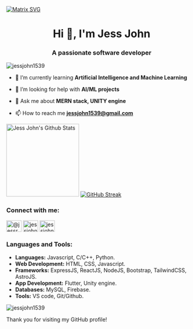 [![Matrix SVG](https://raw.githubusercontent.com/rodrigograca31/rodrigograca31/master/matrix.svg)](https://www.youtube.com/watch?v=SDkAGkd4NLc) 
<h1 align="center">Hi 👋, I'm Jess John</h1>
<h3 align="center">A passionate software developer</h3>

<p align="left"> <img src="https://komarev.com/ghpvc/?username=jessjohn1539&label=Profile%20views&color=0e75b6&style=flat" alt="jessjohn1539" /> </p>

- 🌱 I’m currently learning **Artificial Intelligence and Machine Learning**

- 🤝 I’m looking for help with **AI/ML projects**

- 💬 Ask me about **MERN stack, UNITY engine**

- 📫 How to reach me **jessjohn1539@gmail.com**

<a href="https://github.com/anuraghazra/github-readme-stats"><img alt="Jess John's Github Stats" src="https://denvercoder1-github-readme-stats.vercel.app/api/?username=jessjohn1539&show_icons=true&count_private=true&theme=vue-dark&hide_border=true" height="192px"/></a>
[![GitHub Streak](https://streak-stats.demolab.com?user=jessjohn1539&theme=vue-dark&hide_border=true)](https://git.io/streak-stats)

<h3 align="left">Connect with me:</h3>
<p align="left">
<a href="https://twitter.com/@jessretweets" target="blank"><img align="center" src="https://raw.githubusercontent.com/rahuldkjain/github-profile-readme-generator/master/src/images/icons/Social/twitter.svg" alt="@jessretweets" height="30" width="40" /></a>
<a href="https://linkedin.com/in/jessjohn1539" target="blank"><img align="center" src="https://raw.githubusercontent.com/rahuldkjain/github-profile-readme-generator/master/src/images/icons/Social/linked-in-alt.svg" alt="jessjohn1539" height="30" width="40" /></a>
<a href="https://www.leetcode.com/jessjohn1539" target="blank"><img align="center" src="https://raw.githubusercontent.com/rahuldkjain/github-profile-readme-generator/master/src/images/icons/Social/leet-code.svg" alt="jessjohn1539" height="30" width="40" /></a>
</p>

<h3 align="left">Languages and Tools:</h3>

- **Languages:** Javascript, C/C++, Python.
- **Web Development:** HTML, CSS, Javascript.
- **Frameworks:** ExpressJS, ReactJS, NodeJS, Bootstrap, TailwindCSS, AstroJS.
- **App Development:** Flutter, Unity engine.
- **Databases:** MySQL, Firebase.
- **Tools:** VS code, Git/Github.

<p><img align="center" src="https://github-readme-stats.vercel.app/api/top-langs?username=jessjohn1539&show_icons=true&locale=en&layout=compact&theme=dark" alt="jessjohn1539" /></p>

Thank you for visiting my GitHub profile!

